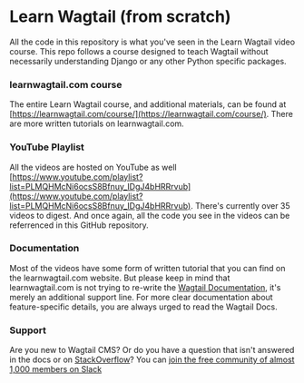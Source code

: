 # Learn Wagtail (from scratch)

All the code in this repository is what you've seen in the Learn Wagtail video course. This repo follows a course designed to teach Wagtail without necessarily understanding Django or any other Python specific packages.

### learnwagtail.com course
The entire Learn Wagtail course, and additional materials, can be found at [https://learnwagtail.com/course/](https://learnwagtail.com/course/). There are more written tutorials on learnwagtail.com.

### YouTube Playlist
All the videos are hosted on YouTube as well [https://www.youtube.com/playlist?list=PLMQHMcNi6ocsS8Bfnuy_IDgJ4bHRRrvub](https://www.youtube.com/playlist?list=PLMQHMcNi6ocsS8Bfnuy_IDgJ4bHRRrvub). There's currently over 35 videos to digest. And once again, all the code you see in the videos can be referrenced in this GitHub repository.

### Documentation
Most of the videos have some form of written tutorial that you can find on the learnwagtail.com website. But please keep in mind that learnwagtail.com is not trying to re-write the [Wagtail Documentation](http://docs.wagtail.io/en/latestl/), it's merely an additional support line. For more clear documentation about feature-specific details, you are always urged to read the Wagtail Docs.

### Support
Are you new to Wagtail CMS? Or do you have a question that isn't answered in the docs or on [StackOverflow](https://stackoverflow.com/search?q=wagtail)? You can [join the free community of almost 1,000 members on Slack](https://wagtail-slack.now.sh/)